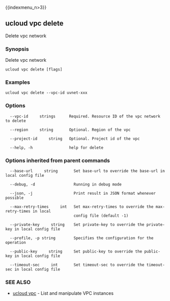 {{indexmenu_n>3}}

## ucloud vpc delete

Delete vpc network

### Synopsis

Delete vpc network

```
ucloud vpc delete [flags]
```

### Examples

```
ucloud vpc delete --vpc-id uvnet-xxx
```

### Options

```
  --vpc-id     strings      Required. Resource ID of the vpc network to delete 

  --region     string       Optional. Region of the vpc 

  --project-id     string   Optional. Project id of the vpc 

  --help, -h                help for delete 

```

### Options inherited from parent commands

```
  --base-url     string       Set base-url to override the base-url in local config file 

  --debug, -d                 Running in debug mode 

  --json, -j                  Print result in JSON format whenever possible 

  --max-retry-times     int   Set max-retry-times to override the max-retry-times in local
                              config file (default -1) 

  --private-key     string    Set private-key to override the private-key in local config file 

  --profile, -p string        Specifies the configuration for the operation 

  --public-key     string     Set public-key to override the public-key in local config file 

  --timeout-sec     int       Set timeout-sec to override the timeout-sec in local config file 

```

### SEE ALSO

* [ucloud vpc](developer/cli/cmd/ucloud/vpc)	 - List and manipulate VPC instances

